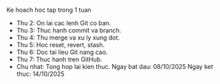 Ke hoach hoc tap trong 1 tuan
- Thu 2: On lai cac lenh Git co ban.
- Thu 3: Thuc hanh commit va branch.
- Thu 4: Thu merge va xu ly xung dot.
- Thu 5: Hoc reset, revert, stash.
- Thu 6: Doc tai lieu Git nang cao.
- Thu 7: Thuc hanh tren GitHub.
- Chu nhat: Tong hop lai kien thuc.
Ngay bat dau: 08/10/2025
Ngay ket thuc: 14/10/2025

